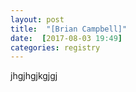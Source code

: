 ```yaml
---
layout: post
title:  "[Brian Campbell]"
date:  [2017-08-03 19:49]
categories: registry
---
```


jhgjhgjkgjgj
